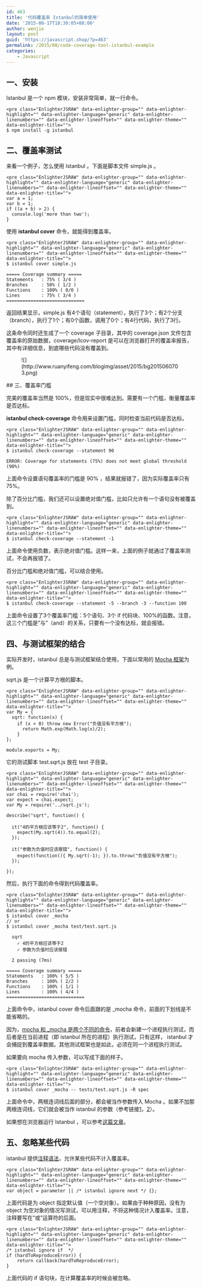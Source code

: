 ```yaml
---
id: 463
title: '代码覆盖率 Istanbul的简单使用'
date: '2015-08-17T18:30:05+08:00'
author: wenjie
layout: post
guid: 'https://javascript.shop/?p=463'
permalink: /2015/08/code-coverage-tool-istanbul-example
categories:
    - Javascript
---
```


## 一、安装

Istanbul 是一个 npm 模块，安装非常简单，就一行命令。

```
<pre class="EnlighterJSRAW" data-enlighter-group="" data-enlighter-highlight="" data-enlighter-language="generic" data-enlighter-linenumbers="" data-enlighter-lineoffset="" data-enlighter-theme="" data-enlighter-title="">
$ npm install -g istanbul
```

## 二、覆盖率测试

来看一个例子，怎么使用 Istanbul 。下面是脚本文件 simple.js 。

```
<pre class="EnlighterJSRAW" data-enlighter-group="" data-enlighter-highlight="" data-enlighter-language="generic" data-enlighter-linenumbers="" data-enlighter-lineoffset="" data-enlighter-theme="" data-enlighter-title="">
var a = 1;
var b = 1;
if ((a + b) > 2) {
  console.log('more than two');
}
```

使用 **istanbul cover** 命令，就能得到覆盖率。

```
<pre class="EnlighterJSRAW" data-enlighter-group="" data-enlighter-highlight="" data-enlighter-language="generic" data-enlighter-linenumbers="" data-enlighter-lineoffset="" data-enlighter-theme="" data-enlighter-title="">
$ istanbul cover simple.js

===== Coverage summary =====
Statements   : 75% ( 3/4 )
Branches     : 50% ( 1/2 )
Functions    : 100% ( 0/0 )
Lines        : 75% ( 3/4 )
=============================
```

返回结果显示，simple.js 有4个语句（statement），执行了3个；有2个分支（branch），执行了1个；有0个函数，调用了0个；有4行代码，执行了3行。

这条命令同时还生成了一个 coverage 子目录，其中的 coverage.json 文件包含覆盖率的原始数据，coverage/lcov-report 是可以在浏览器打开的覆盖率报告，其中有详细信息，到底哪些代码没有覆盖到。

<figure class="wp-block-image">![](http://www.ruanyifeng.com/blogimg/asset/2015/bg2015060703.png)</figure>## 三、覆盖率门槛

完美的覆盖率当然是 100%，但是现实中很难达到。需要有一个门槛，衡量覆盖率是否达标。

**istanbul check-coverage** 命令用来设置门槛，同时检查当前代码是否达标。

```
<pre class="EnlighterJSRAW" data-enlighter-group="" data-enlighter-highlight="" data-enlighter-language="generic" data-enlighter-linenumbers="" data-enlighter-lineoffset="" data-enlighter-theme="" data-enlighter-title="">
$ istanbul check-coverage --statement 90

ERROR: Coverage for statements (75%) does not meet global threshold (90%)
```

上面命令设置语句覆盖率的门槛是 90% ，结果就报错了，因为实际覆盖率只有75%。

除了百分比门槛，我们还可以设置绝对值门槛，比如只允许有一个语句没有被覆盖到。

```
<pre class="EnlighterJSRAW" data-enlighter-group="" data-enlighter-highlight="" data-enlighter-language="generic" data-enlighter-linenumbers="" data-enlighter-lineoffset="" data-enlighter-theme="" data-enlighter-title="">
$ istanbul check-coverage --statement -1
```

上面命令使用负数，表示绝对值门槛。这样一来，上面的例子就通过了覆盖率测试，不会再报错了。

百分比门槛和绝对值门槛，可以结合使用。

```
<pre class="EnlighterJSRAW" data-enlighter-group="" data-enlighter-highlight="" data-enlighter-language="generic" data-enlighter-linenumbers="" data-enlighter-lineoffset="" data-enlighter-theme="" data-enlighter-title="">
$ istanbul check-coverage --statement -5 --branch -3 --function 100
```

上面命令设置了3个覆盖率门槛：5个语句、3个 if 代码块、100%的函数。注意，这三个门槛是”与”（and）的关系，只要有一个没有达标，就会报错。

## 四、与测试框架的结合

实际开发时，istanbul 总是与测试框架结合使用，下面以常用的 [Mocha 框架](http://mochajs.github.io/mocha/)为例。

sqrt.js 是一个计算平方根的脚本。

```
<pre class="EnlighterJSRAW" data-enlighter-group="" data-enlighter-highlight="" data-enlighter-language="generic" data-enlighter-linenumbers="" data-enlighter-lineoffset="" data-enlighter-theme="" data-enlighter-title="">
var My = {
  sqrt: function(x) {
    if (x < 0) throw new Error("负值没有平方根");
      return Math.exp(Math.log(x)/2);
    }
};

module.exports = My;
```

它的测试脚本 test.sqrt.js 放在 test 子目录。

```
<pre class="EnlighterJSRAW" data-enlighter-group="" data-enlighter-highlight="" data-enlighter-language="generic" data-enlighter-linenumbers="" data-enlighter-lineoffset="" data-enlighter-theme="" data-enlighter-title="">
var chai = require('chai');
var expect = chai.expect;
var My = require('../sqrt.js');

describe("sqrt", function() {

  it("4的平方根应该等于2", function() {
    expect(My.sqrt(4)).to.equal(2);
  });

  it("参数为负值时应该报错", function() {
    expect(function(){ My.sqrt(-1); }).to.throw("负值没有平方根");
  });

});
```

然后，执行下面的命令得到代码覆盖率。

```
<pre class="EnlighterJSRAW" data-enlighter-group="" data-enlighter-highlight="" data-enlighter-language="generic" data-enlighter-linenumbers="" data-enlighter-lineoffset="" data-enlighter-theme="" data-enlighter-title="">
$ istanbul cover _mocha
// or
$ istanbul cover _mocha test/test.sqrt.js

  sqrt
    ✓ 4的平方根应该等于2 
    ✓ 参数为负值时应该报错 

  2 passing (7ms)

===== Coverage summary =====
Statements   : 100% ( 5/5 )
Branches     : 100% ( 2/2 )
Functions    : 100% ( 1/1 )
Lines        : 100% ( 4/4 )
=============================
```

上面命令中，istanbul cover 命令后面跟的是 \_mocha 命令，前面的下划线是不能省略的。

因为，[mocha 和 \_mocha 是两个不同的命令](https://github.com/gotwarlost/istanbul/issues/44)，前者会新建一个进程执行测试，而后者是在当前进程（即 istanbul 所在的进程）执行测试，只有这样， istanbul 才会捕捉到覆盖率数据。其他测试框架也是如此，必须在同一个进程执行测试。

如果要向 mocha 传入参数，可以写成下面的样子。

```
<pre class="EnlighterJSRAW" data-enlighter-group="" data-enlighter-highlight="" data-enlighter-language="generic" data-enlighter-linenumbers="" data-enlighter-lineoffset="" data-enlighter-theme="" data-enlighter-title="">
$ istanbul cover _mocha -- tests/test.sqrt.js -R spec
```

上面命令中，两根连词线后面的部分，都会被当作参数传入 Mocha 。如果不加那两根连词线，它们就会被当作 istanbul 的参数（参考链接[1](http://www.clock.co.uk/blog/npm-module-code-coverage-in-2-simple-steps)，[2](http://www.vapidspace.com/coding/2014/10/29/code-coverage-metrics-with-mocha-and-istanbul/)）。

如果想在浏览器运行 Istanbul ，可以参考[这篇文章](http://ariya.ofilabs.com/2013/12/code-coverage-of-mocha-tests-using-istanbul-and-karma.html)。

## 五、忽略某些代码

istanbul 提供[注释语法](https://github.com/gotwarlost/istanbul/blob/master/ignoring-code-for-coverage.md)，允许某些代码不计入覆盖率。

```
<pre class="EnlighterJSRAW" data-enlighter-group="" data-enlighter-highlight="" data-enlighter-language="generic" data-enlighter-linenumbers="" data-enlighter-lineoffset="" data-enlighter-theme="" data-enlighter-title="">
var object = parameter || /* istanbul ignore next */ {};
```

上面代码是为 object 指定默认值（一个空对象）。如果由于种种原因，没有为 object 为空对象的情况写测试，可以用注释，不将这种情况计入覆盖率。注意，注释要写在”或”运算符的后面。

```
<pre class="EnlighterJSRAW" data-enlighter-group="" data-enlighter-highlight="" data-enlighter-language="generic" data-enlighter-linenumbers="" data-enlighter-lineoffset="" data-enlighter-theme="" data-enlighter-title="">
/* istanbul ignore if  */
if (hardToReproduceError)) {
    return callback(hardToReproduceError);
}
```

上面代码的 if 语句块，在计算覆盖率的时候会被忽略。